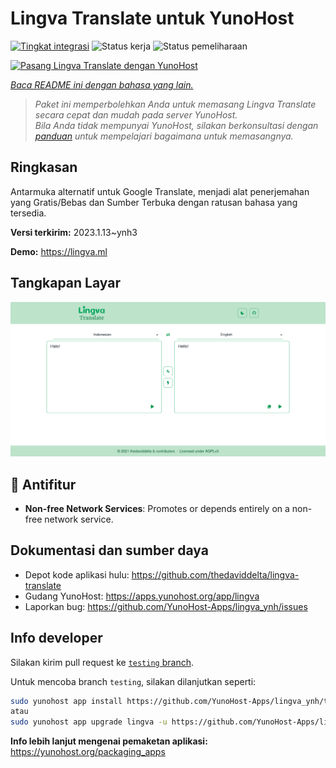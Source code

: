 <!--
N.B.: README ini dibuat secara otomatis oleh <https://github.com/YunoHost/apps/tree/master/tools/readme_generator>
Ini TIDAK boleh diedit dengan tangan.
-->

# Lingva Translate untuk YunoHost

[![Tingkat integrasi](https://apps.yunohost.org/badge/integration/lingva)](https://ci-apps.yunohost.org/ci/apps/lingva/)
![Status kerja](https://apps.yunohost.org/badge/state/lingva)
![Status pemeliharaan](https://apps.yunohost.org/badge/maintained/lingva)

[![Pasang Lingva Translate dengan YunoHost](https://install-app.yunohost.org/install-with-yunohost.svg)](https://install-app.yunohost.org/?app=lingva)

*[Baca README ini dengan bahasa yang lain.](./ALL_README.md)*

> *Paket ini memperbolehkan Anda untuk memasang Lingva Translate secara cepat dan mudah pada server YunoHost.*  
> *Bila Anda tidak mempunyai YunoHost, silakan berkonsultasi dengan [panduan](https://yunohost.org/install) untuk mempelajari bagaimana untuk memasangnya.*

## Ringkasan

Antarmuka alternatif untuk Google Translate, menjadi alat penerjemahan yang Gratis/Bebas dan Sumber Terbuka dengan ratusan bahasa yang tersedia.

**Versi terkirim:** 2023.1.13~ynh3

**Demo:** <https://lingva.ml>

## Tangkapan Layar

![Tangkapan Layar pada Lingva Translate](./doc/screenshots/lingva-id-en.png)

## :red_circle: Antifitur

- **Non-free Network Services**: Promotes or depends entirely on a non-free network service.

## Dokumentasi dan sumber daya

- Depot kode aplikasi hulu: <https://github.com/thedaviddelta/lingva-translate>
- Gudang YunoHost: <https://apps.yunohost.org/app/lingva>
- Laporkan bug: <https://github.com/YunoHost-Apps/lingva_ynh/issues>

## Info developer

Silakan kirim pull request ke [`testing` branch](https://github.com/YunoHost-Apps/lingva_ynh/tree/testing).

Untuk mencoba branch `testing`, silakan dilanjutkan seperti:

```bash
sudo yunohost app install https://github.com/YunoHost-Apps/lingva_ynh/tree/testing --debug
atau
sudo yunohost app upgrade lingva -u https://github.com/YunoHost-Apps/lingva_ynh/tree/testing --debug
```

**Info lebih lanjut mengenai pemaketan aplikasi:** <https://yunohost.org/packaging_apps>
